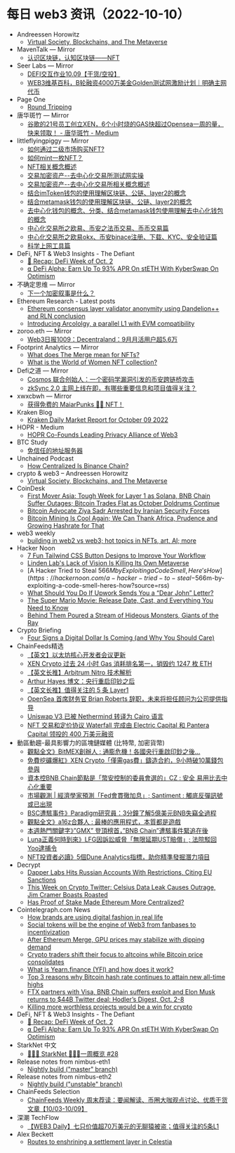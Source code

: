 # 每日 web3 资讯（2022-10-10）

- Andreessen Horowitz
  - [Virtual Society, Blockchains, and The Metaverse](https://a16zcrypto.com/virtual-society-the-metaverse-blockchains/)
- MavenTalk — Mirror
  - [认识区块链，认知区块链——NFT](https://mirror.xyz/0xA95728681fE8DefFd1c5B4f26Da9B66260B07ba5/Lu8pcWhQvLC5W-n6tm66FDU_PewysqHaMSX-pLBEAEc)
- Seer Labs — Mirror
  - [DEFI交互作业10.09【干货/空投】](https://mirror.xyz/seerlabs.eth/NoMpgLgzc-2YM3JpEoU6D893O73nUvNXynvHZa3EFDs)
  - [WEB3维基百科，B轮融资4000万美金Golden测试网激励计划｜明确主网代币](https://mirror.xyz/seerlabs.eth/5Q9NTL8wv2ATZPZKb2J6uW_v-D_TTMrbihadqhYAR2A)
- Page One
  - [Round Tripping](https://page1.substack.com/p/round-tripping-0e2)
- 唐华斑竹 — Mirror
  - [谷歌的21号员工创立XEN，6个小时烧的GAS快超过Opensea一周的量，快来领取！ - 唐华斑竹 - Medium](https://mirror.xyz/0x731644a15A2C445825F7Bd6002870c49B83bc859/M-2yDS4ygDVzDQOGNHi5FommStqM8T9OIkhwFN6sWD0)
- littleflyingpiggy — Mirror
  - [如何通过二级市场购买NFT?](https://mirror.xyz/littleflyingpiggy.eth/dM6ncHJaBPa2SXzs4MWeN7UTIgo9OjQtS-uDDstl5WU)
  - [如何mint一枚NFT？](https://mirror.xyz/littleflyingpiggy.eth/ysatlJ3GYiaTLszyLTpG1Xh0PUea3ideIKTkzCQjHGE)
  - [NFT相关概念概述](https://mirror.xyz/littleflyingpiggy.eth/oVAdFHod8BJqitgpLsW22-2L-rC2uKptIzZzH-gFGgU)
  - [交易加密资产--去中心化交易所测试网实操](https://mirror.xyz/littleflyingpiggy.eth/QQqaXHhYHsnReWrU-srSxL_H2VQGQRZN0RPXFL3fJws)
  - [交易加密资产--去中心化交易所相关概念概述](https://mirror.xyz/littleflyingpiggy.eth/qrfhHJnXUPucFhQQVQIsiA8KWse3X-ejwVNwVUW-5a4)
  - [结合imToken钱包的使用理解区块链、公链、layer2的概念](https://mirror.xyz/littleflyingpiggy.eth/6ZdOcJlJncdzy0eCxW0Dq8zAk_4Vdj8WfY2g23QOtEE)
  - [结合metamask钱包的使用理解区块链、公链、layer2的概念](https://mirror.xyz/littleflyingpiggy.eth/5IZG7WcNAyLQNiA2aJTsj_Dwb8zU6Bmbvucd3k5oAZM)
  - [去中心化钱包的概念、分类、结合metamask钱包使用理解去中心化钱包的概念](https://mirror.xyz/littleflyingpiggy.eth/SF9WD0JEqLMdGfKspxONmTJvM3c28GfIr4oPJztL1eQ)
  - [中心化交易所之欧易、币安之法币交易、币币交易篇](https://mirror.xyz/littleflyingpiggy.eth/IDiYpPm88IHSmWLcjXBIjl-qxqbBAkavDKUOZRNQZ5k)
  - [中心化交易所之欧易okx、币安binace注册、下载、KYC、安全验证篇](https://mirror.xyz/littleflyingpiggy.eth/j1LPc0fUCmIRdfKtI4FuGAn94HDZLEy0p73nbhFOtEQ)
  - [科学上网工具篇](https://mirror.xyz/littleflyingpiggy.eth/TMw63-zAKVvu4uDWnyq0Fohm1ms_sPr7UMzZtnw3sKk)
- DeFi, NFT & Web3 Insights - The Defiant
  - [🦄 Recap: DeFi Week of Oct. 2](https://newsletter.thedefiant.io/p/recap-defi-week-of-oct-2)
  - [⍺ DeFi Alpha: Earn Up To 93% APR On stETH With KyberSwap On Optimism](https://newsletter.thedefiant.io/p/defi-alpha-earn-up-to-93-apr-on-steth)
- 不确定思维 — Mirror
  - [下一个加密叙事是什么？](https://x.mirror.xyz/iOX4gi0WPx8XtFfnxW_4Cf4c5rhB1T_zhj55-TCCvvo)
- Ethereum Research - Latest posts
  - [Ethereum consensus layer validator anonymity using Dandelion++ and RLN conclusion](https://ethresear.ch/t/ethereum-consensus-layer-validator-anonymity-using-dandelion-and-rln-conclusion/12698/7)
  - [Introducing Arcololgy, a parallel L1 with EVM compatibility](https://ethresear.ch/t/introducing-arcololgy-a-parallel-l1-with-evm-compatibility/13883/2)
- zoroo.eth — Mirror
  - [Web3日报1009：Decentraland：9月月活用户超5.6万](https://mirror.xyz/zoroo.eth/a7Kn_1aB3L68KXy4Z1BUwY0m7f8PYq7lqzgVb7_-N9M)
- Footprint Analytics — Mirror
  - [What does The Merge mean for NFTs?](https://mirror.xyz/0x0A9ee078998e6ECe11e1FF75fCbc7BeD5be005bB/edxwJLNMBr8_4CUYo9uYfHDnY5RgBJw6gOCWDFpVTrs)
  - [What is the World of Women NFT collection?](https://mirror.xyz/0x0A9ee078998e6ECe11e1FF75fCbc7BeD5be005bB/2FbvYEXZ8Yy7hzyk2LeL-1lm3anQMyBVNKOwqgYFMYw)
- Defi之道  — Mirror
  - [Cosmos 联合创始人：一个密码学漏洞引发的币安跨链桥攻击](https://mirror.xyz/0xA26Aa9644d7418f023cA776BEECBCbd2863Da9D4/vxYICBBeKaivFOhjMO7dIfWGGtOJzOLs_NLxow0GJWs)
  - [zkSync 2.0 主网上线在即，有哪些重要信息和项目值得关注？](https://mirror.xyz/0xA26Aa9644d7418f023cA776BEECBCbd2863Da9D4/dLhnYzSKbjFwtISzrcv7_pad78Ab_9zKJoz0E1xOAxM)
- xwxcbwh — Mirror
  - [获得免费的 MaiarPunks 🧙‍♂️ NFT！](https://mirror.xyz/viveca.eth/kIvwRP2Ovwy6n4JVOb6M8V1RKQfdFkrfqQf1sRywr50)
- Kraken Blog
  - [Kraken Daily Market Report for October 09 2022](https://blog.kraken.com/post/15760/kraken-daily-market-report-for-october-09-2022/)
- HOPR - Medium
  - [HOPR Co-Founds Leading Privacy Alliance of Web3](https://medium.com/hoprnet/hopr-co-founds-leading-privacy-alliance-of-web3-99e057722deb?source=rss----e2d690217e99---4)
- BTC Study
  - [免信任的地址服务器](https://www.btcstudy.org/2022/10/09/trustless-address-server/)
- Unchained Podcast
  - [How Centralized Is Binance Chain?](https://unchainedpodcast.com/how-centralized-is-binance-chain/)
- crypto & web3 – Andreessen Horowitz
  - [Virtual Society, Blockchains, and The Metaverse](https://a16zcrypto.com/virtual-society-the-metaverse-blockchains/)
- CoinDesk
  - [First Mover Asia: Tough Week for Layer 1 as Solana, BNB Chain Suffer Outages; Bitcoin Trades Flat as October Doldrums Continue](https://www.coindesk.com/markets/2022/10/09/first-mover-asia-tough-week-for-layer-1-as-solana-bnb-chain-suffer-outages-bitcoin-trades-flat-as-october-doldrums-continue/?utm_medium=referral&utm_source=rss&utm_campaign=headlines)
  - [Bitcoin Advocate Ziya Sadr Arrested by Iranian Security Forces](https://www.coindesk.com/policy/2022/10/09/iranian-bitcoin-advocate-ziya-sadr-arrested-by-iranian-security-forces/?utm_medium=referral&utm_source=rss&utm_campaign=headlines)
  - [Bitcoin Mining Is Cool Again; We Can Thank Africa, Prudence and Growing Hashrate for That](https://www.coindesk.com/business/2022/10/09/bitcoin-mining-is-cool-again-we-can-thank-africa-prudence-and-growing-hashrate-for-that/?utm_medium=referral&utm_source=rss&utm_campaign=headlines)
- web3 weekly
  - [building in web2 vs web3; hot topics in NFTs, art, AI; more](https://a16zcrypto.substack.com/p/web3-building-consensus-basics-app-regulation)
- Hacker Noon
  - [7 Fun Tailwind CSS Button Designs to Improve Your Workflow](https://hackernoon.com/7-fun-tailwind-css-button-designs-to-improve-your-workflow?source=rss)
  - [Linden Lab's Lack of Vision Is Killing Its Own Metaverse](https://hackernoon.com/linden-labs-lack-of-vision-is-killing-its-own-metaverse?source=rss)
  - [A Hacker Tried to Steal $566M  by Exploiting a Code Smell, Here's How](https://hackernoon.com/a-hacker-tried-to-steal-$566m-by-exploiting-a-code-smell-heres-how?source=rss)
  - [What Should You Do If Upwork Sends You a “Dear John” Letter?](https://hackernoon.com/what-should-you-do-if-upwork-sends-you-a-dear-john-letter?source=rss)
  - [The Super Mario Movie: Release Date, Cast, and Everything You Need to Know](https://hackernoon.com/the-super-mario-movie-release-date-cast-and-everything-you-need-to-know?source=rss)
  - [Behind Them Poured a Stream of Hideous Monsters, Giants of the Ray](https://hackernoon.com/behind-them-poured-a-stream-of-hideous-monsters-giants-of-the-ray?source=rss)
- Crypto Briefing
  - [Four Signs a Digital Dollar Is Coming (and Why You Should Care)](https://cryptobriefing.com/four-signs-digital-dollar-is-coming-why-you-should-care/?utm_source=feed&utm_medium=rss)
- ChainFeeds精选
  - [【英文】以太坊核心开发者会议更新](https://tim.mirror.xyz/zxOfNlTUO1MOhSrVP1rWGSywxlugdAc9fOUURW09zgE)
  - [XEN Crypto 过去 24 小时 Gas 消耗排名第一，销毁约 1247 枚 ETH](https://ultrasound.money/)
  - [【英文长推】Arbitrum Nitro 技术解析](https://twitter.com/PlasmaPower0/status/1578804117027184641)
  - [Arthur Hayes 博文：央行重启印钞之后](https://mp.weixin.qq.com/s/DDb2oSTR2wwlUSi_15RvTA)
  - [【英文长推】值得关注的 5 条 Layer1](https://twitter.com/TheDeFinvestor/status/1578784242204483584)
  - [OpenSea 首席财务官 Brian Roberts 辞职，未来将担任顾问为公司提供指导](https://en.ethereumworldnews.com/openseas-brian-roberts-steps-down-as-the-firms-cfo/)
  - [Uniswap V3 已被 Nethermind 转译为 Cairo 语言](https://medium.com/nethermind-eth/introducing-unistark-uniswap-only-warped-to-starknet-6b62d3a96690)
  - [NFT 交易和定价协议 Waterfall 完成由 Electric Capital 和 Pantera Capital 领投的 400 万美元融资](https://twitter.com/waterfall_mkt/status/1578862302199439360)
- 動區動趨-最具影響力的區塊鏈媒體 (比特幣, 加密貨幣)
  - [觀點全文》BitMEX創辦人 : 通膨危機！各國央行重啟印鈔之後…](https://www.blocktempo.com/arthur-hayes-contagion-after-fed-restart-printing-money/)
  - [免費挖礦爆紅》XEN Crypto「僅需gas費」鑄造合約，9小時破10萬錢包參與](https://www.blocktempo.com/xen-crypto-free-mint-only-gas-fee-and-tutorial/)
  - [資本控BNB Chain節點是「幣安控制的委員會選的」CZ : 安全 易用比去中心化重要](https://www.blocktempo.com/justin-bons-accused-that-bnb-chain-is-centralization-and-cz-respound-that-easy-to-use-is-more-important/)
  - [市場觀測 | 經濟學家預測「Fed會貫徹加息」; Santiment : 觸底反彈訊號或已出現](https://www.blocktempo.com/lawrence-summers-predicted-fed-will-keep-tightening-and-crypto-will-rebound/)
  - [BSC遭駭事件》Paradigm研究員：3分鐘了解5億美元BNB失竊全過程](https://www.blocktempo.com/3-min-to-know-how-bnb-chain-get-hacked-by-paradigm-researcher-samczsun/)
  - [觀點全文》a16z合夥人 : 最棒的應用程式，本質都是遊戲](https://www.blocktempo.com/best-app-should-be-game-like-said-by-a16z-jonathan-lai/)
  - [本週熱門關鍵字》”GMX” 登頂榜首，”BNB Chain”遭駭事件緊追在後](https://www.blocktempo.com/gmx-is-top-of-week-keyword-and-bnb-chain-above-second/)
  - [Luna正義何時到來》LFG因訴訟威脅「無限延期UST賠償」; 法院駁回Yoo逮捕令](https://www.blocktempo.com/luna-foundation-guard-refused-to-continue-refunding-ust-holders/)
  - [NFT投資者必讀》5個Dune Analytics指標，助你精準發掘潛力項目](https://www.blocktempo.com/five-dune-analytics-metrics-to-help-you-filter-out-potential-nft/)
- Decrypt
  - [Dapper Labs Hits Russian Accounts With Restrictions, Citing EU Sanctions](https://decrypt.co/111522/dapper-labs-hits-russian-accounts-with-restrictions-citing-eu-sanctions)
  - [This Week on Crypto Twitter: Celsius Data Leak Causes Outrage, Jim Cramer Boasts Roasted](https://decrypt.co/111523/this-week-on-crypto-twitter-celsius-data-leak-causes-outrage-jim-cramer-boasts-roasted)
  - [Has Proof of Stake Made Ethereum More Centralized?](https://decrypt.co/111485/has-proof-of-stake-made-ethereum-more-centralized)
- Cointelegraph.com News
  - [How brands are using digital fashion in real life](https://cointelegraph.com/news/how-brands-are-using-digital-fashion-in-real-life)
  - [Social tokens will be the engine of Web3 from fanbases to incentivization](https://cointelegraph.com/news/social-tokens-will-be-the-engine-of-web3-from-fanbases-to-incentivization)
  - [After Ethereum Merge, GPU prices may stabilize with dipping demand](https://cointelegraph.com/news/after-ethereum-merge-gpu-prices-may-stabilize-with-dipping-demand)
  - [Crypto traders shift their focus to altcoins while Bitcoin price consolidates](https://cointelegraph.com/news/crypto-traders-shift-their-focus-to-altcoins-while-bitcoin-price-consolidates)
  - [What is Yearn.finance (YFI) and how does it work?](https://cointelegraph.com/news/what-is-yearnfinance-yfi-and-how-does-it-work)
  - [Top 3 reasons why Bitcoin hash rate continues to attain new all-time highs](https://cointelegraph.com/news/top-3-reasons-why-bitcoin-hash-rate-continues-to-attain-new-all-time-highs)
  - [FTX partners with Visa, BNB Chain suffers exploit and Elon Musk returns to $44B Twitter deal: Hodler’s Digest, Oct. 2-8](https://cointelegraph.com/magazine/2022/10/08/ftx-partners-visa-bnb-chain-suffers-exploit-elon-musk-returns-44b-twitter-deal-hodlers-digest-oct-2-8)
  - [Killing more worthless projects would be a win for crypto](https://cointelegraph.com/news/killing-more-worthless-projects-would-be-a-win-for-crypto)
- DeFi, NFT & Web3 Insights - The Defiant
  - [🦄 Recap: DeFi Week of Oct. 2](https://newsletter.thedefiant.io/p/recap-defi-week-of-oct-2)
  - [⍺ DeFi Alpha: Earn Up To 93% APR On stETH With KyberSwap On Optimism](https://newsletter.thedefiant.io/p/defi-alpha-earn-up-to-93-apr-on-steth)
- StarkNet 中文
  - [👩🏽‍🚀 StarkNet 👨🏽‍🚀一周概览 #28](https://starknetzh.substack.com/p/starknet-28-91a)
- Release notes from nimbus-eth1
  - [Nightly build ("master" branch)](https://github.com/status-im/nimbus-eth1/releases/tag/nightly)
- Release notes from nimbus-eth2
  - [Nightly build ("unstable" branch)](https://github.com/status-im/nimbus-eth2/releases/tag/nightly)
- ChainFeeds Selection
  - [ChainFeeds Weekly 周末荐读：要闻解读、币圈大咖观点讨论、优质干货文章【10/03-10/09】](https://chainfeeds.substack.com/p/chainfeeds-weekly-1003-1009)
- 深潮 TechFlow
  - [【WEB3 Daily】七只价值超70万美元的无聊猿被盗；值得关注的5条L1](https://techflowpost.substack.com/p/web3-daily705l1)
- Alex Beckett
  - [Routes to enshrining a settlement layer in Celestia](https://www.alexbeckett.xyz/routes-to-enshrining-a-settlement-layer-on-celestia/)
